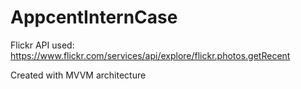 # AppcentInternCase

Flickr API used: https://www.flickr.com/services/api/explore/flickr.photos.getRecent


Created with MVVM architecture
